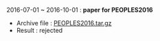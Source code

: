 2016-07-01 ~ 2016-10-01 : **paper for PEOPLES2016** 
* Archive file : [PEOPLES2016.tar.gz](archive/PEOPLES2016.tar.gz)
* Result       : rejected

